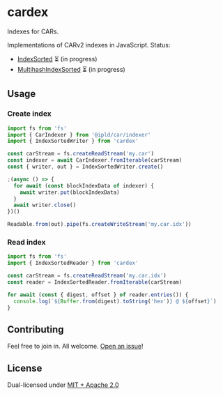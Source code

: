 # cardex

Indexes for CARs.

Implementations of CARv2 indexes in JavaScript. Status:

* [IndexSorted](https://ipld.io/specs/transport/car/carv2/#format-0x0400-indexsorted) ⏳ (in progress)
* [MultihashIndexSorted](https://ipld.io/specs/transport/car/carv2/#format-0x0401-multihashindexsorted) ⏳ (in progress)

## Usage

### Create index

```js
import fs from 'fs'
import { CarIndexer } from '@ipld/car/indexer'
import { IndexSortedWriter } from 'cardex'

const carStream = fs.createReadStream('my.car')
const indexer = await CarIndexer.fromIterable(carStream)
const { writer, out } = IndexSortedWriter.create()

;(async () => {
  for await (const blockIndexData of indexer) {
    await writer.put(blockIndexData)
  }
  await writer.close()
})()

Readable.from(out).pipe(fs.createWriteStream('my.car.idx'))
```

### Read index

```js
import fs from 'fs'
import { IndexSortedReader } from 'cardex'

const carStream = fs.createReadStream('my.car.idx')
const reader = IndexSortedReader.fromIterable(carStream)

for await (const { digest, offset } of reader.entries()) {
  console.log(`${Buffer.from(digest).toString('hex')} @ ${offset}`)
}
```

## Contributing

Feel free to join in. All welcome. [Open an issue](https://github.com/alanshaw/cardex/issues)!

## License

Dual-licensed under [MIT + Apache 2.0](https://github.com/alanshaw/cardex/blob/main/LICENSE.md)

